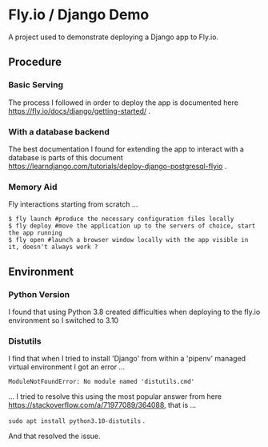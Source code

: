 # Fly.io / Django Demo

A project used to demonstrate deploying a Django app to Fly.io.

## Procedure
### Basic Serving
The process I followed in order to deploy the app is documented here https://fly.io/docs/django/getting-started/ . 

### With a database backend
The best documentation I found for extending the app to interact with a database is parts of this document https://learndjango.com/tutorials/deploy-django-postgresql-flyio .



### Memory Aid

Fly interactions starting from scratch ...
```
$ fly launch #produce the necessary configuration files locally
$ fly deploy #move the application up to the servers of choice, start the app running
$ fly open #launch a browser window locally with the app visible in it, doesn't always work ?
```


## Environment
### Python Version
I found that using Python 3.8 created difficulties when deploying to the fly.io environment so I switched to 3.10

### Distutils
I find that when I tried to install 'Django' from within a 'pipenv' managed virtual environment I got an error ...

`ModuleNotFoundError: No module named 'distutils.cmd'`

... I tried to resolve this using the most popular answer from here https://stackoverflow.com/a/71977089/364088, that is ... 

`sudo apt install python3.10-distutils` . 

And that resolved the issue. 
